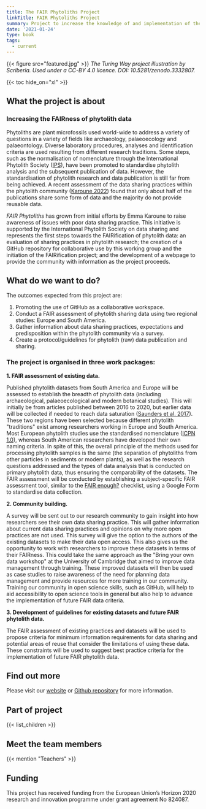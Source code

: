 ```yaml
---
title: The FAIR Phytoliths Project
linkTitle: FAIR Phytoliths Project
summary: Project to increase the knowledge of and implementation of the FAIR data principles in phytolith research.
date: '2021-01-24'
type: book
tags:
  - current
---
```


{{< figure src="featured.jpg" >}}
*The Turing Way project illustration by Scriberia. Used under a CC-BY 4.0 licence. DOI: 10.5281/zenodo.3332807.*

{{< toc hide_on="xl" >}}

## What the project is about

### Increasing the FAIRness of phytolith data

Phytoliths are plant microfossils used world-wide to address a variety of questions in a variety of fields like archaeology, palaeoecology and palaeontology. Diverse laboratory procedures, analyses and identification criteria are used resulting from different research traditions. Some steps, such as the normalisation of nomenclature through the International Phytolith Society ([IPS](https://phytoliths.org/)), have been promoted to standardise phytolith analysis and the subsequent publication of data. However, the standardisation of phytolith research and data publication is still far from being achieved. A recent assessment of the data sharing practices within the phytolith community ([Karoune 2022](https://www.openquaternary.com/articles/10.5334/oq.88/)) found that only about half of the publications share some form of data and the majority do not provide reusable data.

*FAIR Phytoliths* has grown from initial efforts by Emma Karoune to raise awareness of issues with poor data sharing practice. This initiative is supported by the International Phytolith Society on data sharing and represents the first steps towards the FAIRification of phytolith data: an evaluation of sharing practices in phytolith research; the creation of a GitHub repository for collaborative use by this working group and the initiation of the FAIRification project; and the development of a webpage to provide the community with information as the project proceeds.

## What do we want to do?
The outcomes expected from this project are:
1. Promoting the use of GitHub as a collaborative workspace.
2. Conduct a FAIR assessment of phytolith sharing data using two regional studies: Europe and South America.
3. Gather information about data sharing practices, expectations and predisposition within the phytolith community via a survey.
4. Create a protocol/guidelines for phytolith (raw) data publication and sharing.

### The project is organised in three work packages:

**1. FAIR assessment of existing data.**

Published phytolith datasets from South America and Europe will be assessed to establish the breadth of phytolith data (including archaeological, palaeoecological and modern botanical studies). This will initially be from articles published between 2016 to 2020, but earlier data will be collected if needed to reach data saturation ([Saunders et al. 2017](https://doi.org/10.1007/s11135-017-0574-8)). These two regions have been selected because different phytolith "traditions" exist among researchers working in Europe and South America. Most European phytolith studies use the standardised nomenclature ([ICPN 1.0](https://dx.doi.org/10.1093%2Faob%2Fmci172)), whereas South American researchers have developed their own naming criteria. In spite of this, the overall principle of the methods used for processing phytolith samples is the same (the separation of phytoliths from other particles in sediments or modern plants), as well as the research questions addressed and the types of data analysis that is conducted on primary phytolith data, thus ensuring the comparability of the datasets. The FAIR assessment will be conducted by establishing a subject-specific FAIR assessment tool, similar to the [FAIR enough?](https://docs.google.com/forms/d/e/1FAIpQLSf7t1Z9IOBoj5GgWqik8KnhtH3B819Ch6lD5KuAz7yn0I0Opw/viewform) checklist, using a Google Form to standardise data collection. 

**2. Community building.**

A survey will be sent out to our research community to gain insight into how researchers see their own data sharing practice. This will gather information about current data sharing practices and opinions on why more open practices are not used. This survey will give the option to the authors of the existing datasets to make their data open access. This also gives us the opportunity to work with researchers to improve these datasets in terms of their FAIRness. This could take the same approach as the "Bring your own data workshop" at the University of Cambridge that aimed to improve data management through training. These improved datasets will then be used as case studies to raise awareness of the need for planning data management and provide resources for more training in our community. Training our community in open science skills, such as GitHub, will help to aid accessibility to open science tools in general but also help to advance the implementation of future FAIR data criteria. 

**3. Development of guidelines for existing datasets and future FAIR phytolith data.**

The FAIR assessment of existing practices and datasets will be used to propose criteria for minimum information requirements for data sharing and potential areas of reuse that consider the limitations of using these data. These constraints will be used to suggest best practice criteria for the implementation of future FAIR phytolith data.

## Find out more

Please visit our [website](https://open-phytoliths.github.io/FAIR-phytoliths/) or [Github repository](https://github.com/open-phytoliths/FAIR-phytoliths) for more information. 

## Part of project

{{< list_children >}}

## Meet the team members

{{< mention "Teachers" >}}

## Funding

This project has received funding from the European Union’s Horizon 2020 research and innovation programme under grant agreement No 824087. 


